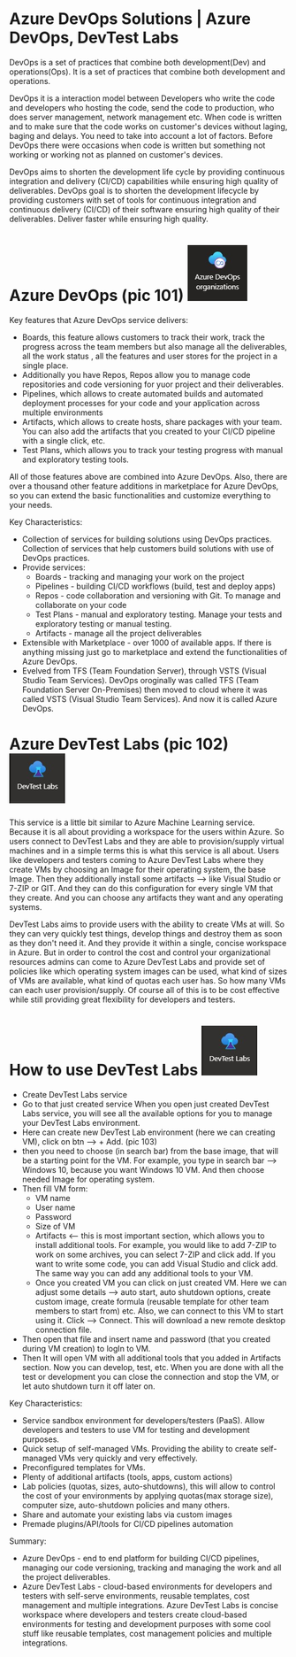 # Azure DevOps Solutions | Azure DevOps, DevTest Labs

DevOps is a set of practices that combine both development(Dev) and operations(Ops). It is a set of practices that combine both development and operations.

DevOps it is a interaction model between Developers who write the code and developers who hosting the code, send the code to production, who does server management, network management etc. When code is written and to make sure that the code works on customer's devices without laging, baging and delays. You need to take into account a lot of factors. Before DevOps there were occasions when code is written but something not working or working not as planned on customer's devices.

DevOps aims to shorten the development life cycle by providing continuous integration and delivery (CI/CD) capabilities while ensuring high quality of deliverables. DevOps goal is to shorten the development lifecycle by providing customers with set of tools for continuous integration and continuous delivery (CI/CD) of their software ensuring high quality of their deliverables. Deliver faster while ensuring high quality.

# Azure DevOps (pic 101) ![logo24](https://github.com/Julian22222/Clouds/blob/main/Azure/logo/logo24.jpg)

Key features that Azure DevOps service delivers:

- Boards, this feature allows customers to track their work, track the progress across the team members but also manage all the deliverables, all the work status , all the features and user stores for the project in a single place.
- Additionally you have Repos, Repos allow you to manage code repositories and code versioning for yuor project and their deliverables.
- Pipelines, which allows to create automated builds and automated deployment processes for your code and your application across multiple environments
- Artifacts, which allows to create hosts, share packages with your team. You can also add the artifacts that you created to your CI/CD pipeline with a single click, etc.
- Test Plans, which allows you to track your testing progress with manual and exploratory testing tools.

All of those features above are combined into Azure DevOps. Also, there are over a thousand other feature additions in marketplace for Azure DevOps, so you can extend the basic functionalities and customize everything to your needs.

Key Characteristics:

- Collection of services for building solutions using DevOps practices. Collection of services that help customers build solutions with use of DevOps practices.
- Provide services:
  - Boards - tracking and managing your work on the project
  - Pipelines - building CI/CD workflows (build, test and deploy apps)
  - Repos - code collaboration and versioning with Git. To manage and collaborate on your code
  - Test Plans - manual and exploratory testing. Manage your tests and exploratory testing or manual testing.
  - Artifacts - manage all the project deliverables
- Extensible with Marketplace - over 1000 of available apps. If there is anything missing just go to marketplace and extend the functionalities of Azure DevOps.
- Evelved from TFS (Team Foundation Server), through VSTS (Visual Studio Team Services). DevOps oroginally was called TFS (Team Foundation Server On-Premises) then moved to cloud where it was called VSTS (Visual Studio Team Services). And now it is called Azure DevOps.

# Azure DevTest Labs (pic 102) ![logo25](https://github.com/Julian22222/Clouds/blob/main/Azure/logo/logo25.jpg)

This service is a little bit similar to Azure Machine Learning service. Because it is all about providing a workspace for the users within Azure. So users connect to DevTest Labs and they are able to provision/supply virtual machines and in a simple terms this is what this service is all about.
Users like developers and testers coming to Azure DevTest Labs where they create VMs by choosing an Image for their operating system, the base Image. Then they additionally install some artifacts --> like Visual Studio or 7-ZIP or GIT. And they can do this configuration for every single VM that they create. And you can choose any artifacts they want and any operating systems.

DevTest Labs aims to provide users with the ability to create VMs at will. So they can very quickly test things, develop things and destroy them as soon as they don't need it. And they provide it within a single, concise workspace in Azure. But in order to control the cost and control your organizational resources admins can come to Azure DevTest Labs and provide set of policies like which operating system images can be used, what kind of sizes of VMs are available, what kind of quotas each user has. So how many VMs can each user provision/supply. Of course all of this is to be cost effective while still providing great flexibility for developers and testers.

# How to use DevTest Labs ![logo25](https://github.com/Julian22222/Clouds/blob/main/Azure/logo/logo25.jpg)

- Create DevTest Labs service
- Go to that just created service
  When you open just created DevTest Labs service, you will see all the available options for you to manage your DevTest Labs environment.
- Here can create new DevTest Lab environment (here we can creating VM), click on btn --> + Add. (pic 103)
- then you need to choose (in search bar) from the base image, that will be a starting point for the VM. For example, you type in search bar --> Windows 10, because you want Windows 10 VM. And then choose needed Image for operating system.
- Then fill VM form:
  - VM name
  - User name
  - Password
  - Size of VM
  - Artifacts <-- this is most important section, which allows you to install additional tools. For example, you would like to add 7-ZIP to work on some archives, you can select 7-ZIP and click add. If you want to write some code, you can add Visual Studio and click add. The same way you can add any additional tools to your VM.
  - Once you created VM you can click on just created VM. Here we can adjust some details --> auto start, auto shutdown options, create custom image, create formula (reusable template for other team members to start from) etc.
    Also, we can connect to this VM to start using it. Click --> Connect. This will download a new remote desktop connection file.
- Then open that file and insert name and password (that you created during VM creation) to logIn to VM.
- Then It will open VM with all additional tools that you added in Artifacts section. Now you can develop, test, etc.
  When you are done with all the test or development you can close the connection and stop the VM, or let auto shutdown turn it off later on.

Key Characteristics:

- Service sandbox environment for developers/testers (PaaS). Allow developers and testers to use VM for testing and development purposes.
- Quick setup of self-managed VMs. Providing the ability to create self-managed VMs very quickly and very effectively.
- Preconfigured templates for VMs.
- Plenty of additional artifacts (tools, apps, custom actions)
- Lab policies (quotas, sizes, auto-shutdowns), this will allow to control the cost of your environments by applying quotas(max storage size), computer size, auto-shutdown policies and many others.
- Share and automate your existing labs via custom images
- Premade plugins/API/tools for CI/CD pipelines automation

Summary:

- Azure DevOps - end to end platform for building CI/CD pipelines, managing our code versioning, tracking and managing the work and all the project deliverables.
- Azure DevTest Labs - cloud-based environments for developers and testers with self-serve environments, reusable templates, cost management and multiple integrations. Azure DevTest Labs is concise workspace where developers and testers create cloud-based environments for testing and development purposes with some cool stuff like reusable templates, cost management policies and multiple integrations.
